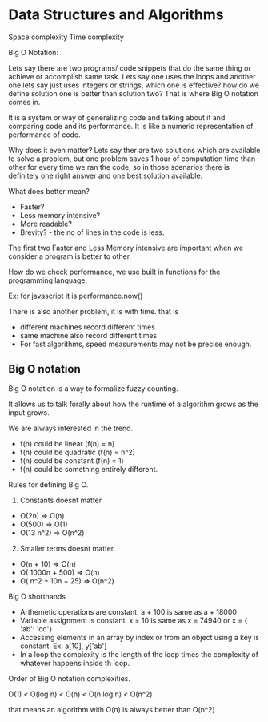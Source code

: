 # Data Structures and Algorithms

Space complexity
Time complexity

Big O Notation:

Lets say there are two programs/ code snippets that do the same thing or achieve or accomplish same task. Lets say one
uses the loops and another one lets say just uses integers or strings, which one is effective? how do we define solution one is better than solution two?
That is where Big O notation comes in.

It is a system or way of generalizing code and talking about it and comparing code and its performance.
It is like a numeric representation of performance of code.

Why does it even matter?
Lets say ther are two solutions which are available to solve a problem, but one problem saves 1 hour of computation time than other for every time we ran the code, so in those scenarios there is definitely one right answer and one best solution available.

What does better mean?

- Faster?
- Less memory intensive?
- More readable?
- Brevity? - the no of lines in the code is less.

The first two Faster and Less Memory intensive are important when we consider a program is better to other.

How do we check performance, we use built in functions for the programming language.

Ex: for javascript it is performance.now()

There is also another problem, it is with time. that is

- different machines record different times
- same machine also record different times
- For fast algorithms, speed measurements may not be precise enough.

## Big O notation

Big O notation is a way to formalize fuzzy counting.

It allows us to talk forally about how the runtime of a algorithm grows as the input grows.

We are always interested in the trend.

- f(n) could be linear (f(n) = n)
- f(n) could be quadratic (f(n) = n^2)
- f(n) could be constant (f(n) = 1)
- f(n) could be something entirely different.

Rules for defining Big O.

1. Constants doesnt matter

- O(2n) => O(n)
- O(500) => O(1)
- O(13 n^2) => O(n^2)

2. Smaller terms doesnt matter.

- O(n + 10) => O(n)
- O( 1000n + 500) => O(n)
- O( n^2 + 10n + 25) => O(n^2)

Big O shorthands

- Arthemetic operations are constant. a + 100 is same as a + 18000
- Variable assignment is constant. x = 10 is same as x = 74940 or x = { 'ab': 'cd'}
- Accessing elements in an array by index or from an object using a key is constant. Ex: a[10], y['ab']
- In a loop the complexity is the length of the loop times the complexity of whatever happens inside th loop.

Order of Big O notation complexities.

O(1) < O(log n) < O(n) < O(n log n) < O(n^2)

that means an algorithm with O(n) is always better than O(n^2)
